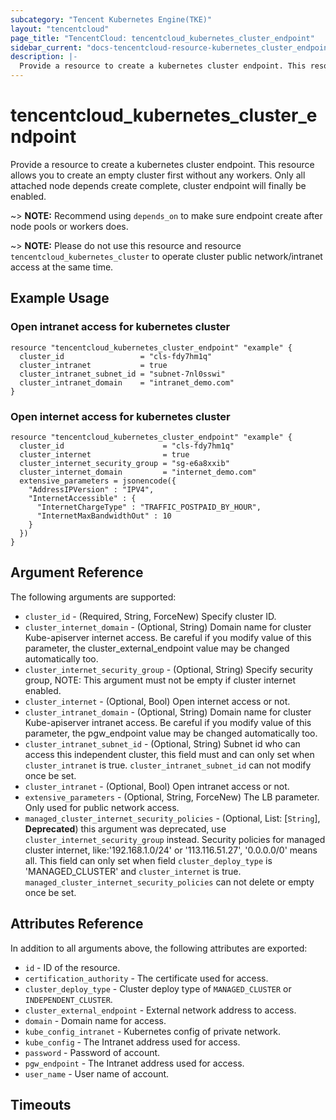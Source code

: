 ```yaml
---
subcategory: "Tencent Kubernetes Engine(TKE)"
layout: "tencentcloud"
page_title: "TencentCloud: tencentcloud_kubernetes_cluster_endpoint"
sidebar_current: "docs-tencentcloud-resource-kubernetes_cluster_endpoint"
description: |-
  Provide a resource to create a kubernetes cluster endpoint. This resource allows you to create an empty cluster first without any workers. Only all attached node depends create complete, cluster endpoint will finally be enabled.
---
```


# tencentcloud_kubernetes_cluster_endpoint

Provide a resource to create a kubernetes cluster endpoint. This resource allows you to create an empty cluster first without any workers. Only all attached node depends create complete, cluster endpoint will finally be enabled.

~> **NOTE:** Recommend using `depends_on` to make sure endpoint create after node pools or workers does.

~> **NOTE:** Please do not use this resource and resource `tencentcloud_kubernetes_cluster` to operate cluster public network/intranet access at the same time.

## Example Usage

### Open intranet access for kubernetes cluster

```hcl
resource "tencentcloud_kubernetes_cluster_endpoint" "example" {
  cluster_id                 = "cls-fdy7hm1q"
  cluster_intranet           = true
  cluster_intranet_subnet_id = "subnet-7nl0sswi"
  cluster_intranet_domain    = "intranet_demo.com"
}
```

### Open internet access for kubernetes cluster

```hcl
resource "tencentcloud_kubernetes_cluster_endpoint" "example" {
  cluster_id                      = "cls-fdy7hm1q"
  cluster_internet                = true
  cluster_internet_security_group = "sg-e6a8xxib"
  cluster_internet_domain         = "internet_demo.com"
  extensive_parameters = jsonencode({
    "AddressIPVersion" : "IPV4",
    "InternetAccessible" : {
      "InternetChargeType" : "TRAFFIC_POSTPAID_BY_HOUR",
      "InternetMaxBandwidthOut" : 10
    }
  })
}
```

## Argument Reference

The following arguments are supported:

* `cluster_id` - (Required, String, ForceNew) Specify cluster ID.
* `cluster_internet_domain` - (Optional, String) Domain name for cluster Kube-apiserver internet access.  Be careful if you modify value of this parameter, the cluster_external_endpoint value may be changed automatically too.
* `cluster_internet_security_group` - (Optional, String) Specify security group, NOTE: This argument must not be empty if cluster internet enabled.
* `cluster_internet` - (Optional, Bool) Open internet access or not.
* `cluster_intranet_domain` - (Optional, String) Domain name for cluster Kube-apiserver intranet access. Be careful if you modify value of this parameter, the pgw_endpoint value may be changed automatically too.
* `cluster_intranet_subnet_id` - (Optional, String) Subnet id who can access this independent cluster, this field must and can only set  when `cluster_intranet` is true. `cluster_intranet_subnet_id` can not modify once be set.
* `cluster_intranet` - (Optional, Bool) Open intranet access or not.
* `extensive_parameters` - (Optional, String, ForceNew) The LB parameter. Only used for public network access.
* `managed_cluster_internet_security_policies` - (Optional, List: [`String`], **Deprecated**) this argument was deprecated, use `cluster_internet_security_group` instead. Security policies for managed cluster internet, like:'192.168.1.0/24' or '113.116.51.27', '0.0.0.0/0' means all. This field can only set when field `cluster_deploy_type` is 'MANAGED_CLUSTER' and `cluster_internet` is true. `managed_cluster_internet_security_policies` can not delete or empty once be set.

## Attributes Reference

In addition to all arguments above, the following attributes are exported:

* `id` - ID of the resource.
* `certification_authority` - The certificate used for access.
* `cluster_deploy_type` - Cluster deploy type of `MANAGED_CLUSTER` or `INDEPENDENT_CLUSTER`.
* `cluster_external_endpoint` - External network address to access.
* `domain` - Domain name for access.
* `kube_config_intranet` - Kubernetes config of private network.
* `kube_config` - The Intranet address used for access.
* `password` - Password of account.
* `pgw_endpoint` - The Intranet address used for access.
* `user_name` - User name of account.


## Timeouts

<no value>



